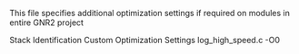 This file specifies additional optimization settings if required on modules in entire GNR2 project

Stack Identification			Custom Optimization Settings
log_high_speed.c 			    -O0